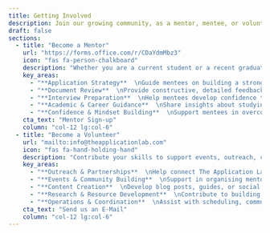 ```yaml
---
title: Getting Involved
description: Join our growing community, as a mentor, mentee, or volunteer, and help make higher education more accessible for everyone.
draft: false
sections:
  - title: "Become a Mentor"
    url: "https://forms.office.com/r/CDaYdmMbz3"
    icon: "fas fa-person-chalkboard"
    description: "Whether you are a current student or a recent graduate from a leading global university, your experience can make a difference. Join us as a mentor to guide and empower the next generation of applicants."
    key_areas:
      - "**Application Strategy**  \nGuide mentees on building a strong, cohesive application narrative and selecting the right programmes or scholarships."
      - "**Document Review**  \nProvide constructive, detailed feedback on personal statements, CVs, research proposals, and scholarship essays."
      - "**Interview Preparation**  \nHelp mentees develop confidence through mock interviews, question practice, and feedback on articulation and presentation."
      - "**Academic & Career Guidance**  \nShare insights about studying abroad, transitioning into academia or industry, and navigating life at top universities."
      - "**Confidence & Mindset Building**  \nSupport mentees in overcoming self-doubt, impostor syndrome, and cultural barriers throughout their journey."
    cta_text: "Mentor Sign-up"
    column: "col-12 lg:col-6"
  - title: "Become a Volunteer"
    url: "mailto:info@theapplicationlab.com"
    icon: "fas fa-hand-holding-hand"
    description: "Contribute your skills to support events, outreach, community initiatives, or help create educational resources that empower students worldwide."
    key_areas:
      - "**Outreach & Partnerships**  \nHelp connect The Application Lab with universities, student groups, and global education networks."
      - "**Events & Community Building**  \nSupport in organising mentorship sessions, webinars, and local or online meet-ups for students and mentors."
      - "**Content Creation**  \nDevelop blog posts, guides, or social media content to make the application process clearer and more accessible."
      - "**Research & Resource Development**  \nContribute to building toolkits, FAQs, and curated databases of scholarships, programs, and best practices."
      - "**Operations & Coordination**  \nAssist with scheduling, communication, and tracking mentorship progress across regions."
    cta_text: "Send us an E-Mail"
    column: "col-12 lg:col-6"
---
```


<style>
.key-areas ul,
.key-areas li,
.sections-list li,
.work-with-us li {
    text-align: justify !important;
}
</style>